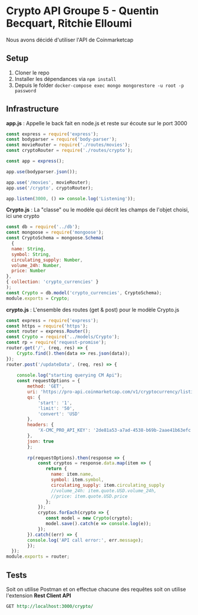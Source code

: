 # Crypto API Groupe 5 - Quentin Becquart, Ritchie Elloumi
Nous avons décidé d'utiliser l'API de Coinmarketcap

## Setup
1. Cloner le repo
2. Installer les dépendances via ``npm install``
3. Depuis le folder ``docker-compose exec mongo mongorestore -u root -p password``

## Infrastructure
**app.js** : Appelle le back fait en node.js et reste sur écoute sur le port 3000
```javascript
const express = require('express');
const bodyparser = require('body-parser');
const movieRouter = require('./routes/movies');
const cryptoRouter = require('./routes/crypto');

const app = express();

app.use(bodyparser.json());

app.use('/movies', movieRouter);
app.use('/crypto', cryptoRouter);

app.listen(3000, () => console.log('Listening'));
```

**Crypto.js** : La "classe" ou le modèle qui décrit les champs de l'objet choisi, ici une crypto
```javascript
const db = require('../db');
const mongoose = require('mongoose');
const CryptoSchema = mongoose.Schema(
  {
  name: String,
  symbol: String,
  circulating_supply: Number,
  volume_24h: Number,
  price: Number
}, 
{ collection: 'crypto_currencies' }
);
const Crypto = db.model('crypto_currencies', CryptoSchema);
module.exports = Crypto;
```

**crypto.js** : L'ensemble des routes (get & post) pour le modèle Crypto.js
```javascript
const express = require('express');
const https = require('https');
const router = express.Router();
const Crypto = require('../models/Crypto');
const rp = require('request-promise');
router.get('/', (req, res) => {
    Crypto.find().then(data => res.json(data));
});
router.post('/updateData', (req, res) => {
    
    console.log("starting querying CM Api");
    const requestOptions = {
        method: 'GET',
        uri: 'https://pro-api.coinmarketcap.com/v1/cryptocurrency/listings/latest',
        qs: {
            'start': '1',
            'limit': '50',
            'convert': 'USD'
        },
        headers: {
            'X-CMC_PRO_API_KEY': '2de81a53-a7ad-4538-b69b-2aae41b63efc'
        },
        json: true
        };
    
        rp(requestOptions).then(response => {
            const cryptos = response.data.map(item => {
               return {
                 name: item.name,
                 symbol: item.symbol,
                 circulating_supply: item.circulating_supply
                 //volume_24h: item.quote.USD.volume_24h,
                 //price: item.quote.USD.price
               };
            });
            cryptos.forEach(crypto => {
               const model = new Crypto(crypto);
               model.save().catch(e => console.log(e));
            });
        }).catch((err) => {
        console.log('API call error:', err.message);
        });
  });
module.exports = router;
```

## Tests
Soit on utilise Postman et on effectue chacune des requêtes soit on utilise l'extension **Rest Client API**
```REST
GET http://localhost:3000/crypto/
```
